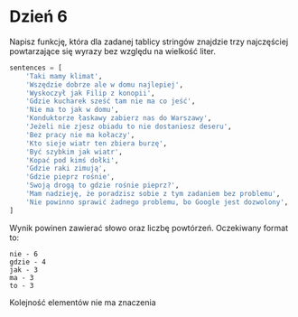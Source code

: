 # Dzień 6

Napisz funkcję, która dla zadanej tablicy stringów znajdzie trzy najczęściej powtarzające się wyrazy bez względu na wielkość liter.

```python
sentences = [
    'Taki mamy klimat',
    'Wszędzie dobrze ale w domu najlepiej',
    'Wyskoczył jak Filip z konopii',
    'Gdzie kucharek sześć tam nie ma co jeść',
    'Nie ma to jak w domu',
    'Konduktorze łaskawy zabierz nas do Warszawy',
    'Jeżeli nie zjesz obiadu to nie dostaniesz deseru',
    'Bez pracy nie ma kołaczy',
    'Kto sieje wiatr ten zbiera burzę',
    'Być szybkim jak wiatr',
    'Kopać pod kimś dołki',
    'Gdzie raki zimują',
    'Gdzie pieprz rośnie',
    'Swoją drogą to gdzie rośnie pieprz?',
    'Mam nadzieję, że poradzisz sobie z tym zadaniem bez problemu',
    'Nie powinno sprawić żadnego problemu, bo Google jest dozwolony',
]
```

Wynik powinen zawierać słowo oraz liczbę powtórzeń. 
Oczekiwany format to: 

```
nie - 6
gdzie - 4
jak - 3
ma - 3
to - 3
```

Kolejność elementów nie ma znaczenia 